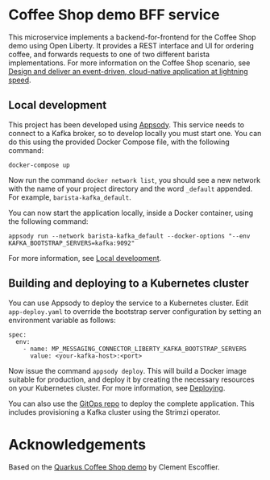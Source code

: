 # Coffee Shop demo BFF service

This microservice implements a backend-for-frontend for the Coffee Shop demo using Open Liberty. It provides a REST interface and UI for ordering coffee, and forwards requests to one of two different barista implementations. For more information on the Coffee Shop scenario, see [Design and deliver an event-driven, cloud-native application at lightning speed](https://developer.ibm.com/tutorials/accelerator-for-event-driven-solutions/).

## Local development

This project has been developed using [Appsody](https://appsody.dev/).  This service needs to connect to a Kafka broker, so to develop locally you must start one.  You can do this using the provided Docker Compose file, with the following command:
```
docker-compose up
```
Now run the command `docker network list`, you should see a new network with the name of your project directory and the word `_default` appended. For example, `barista-kafka_default`.

You can now start the application locally, inside a Docker container, using the following command:
```
appsody run --network barista-kafka_default --docker-options "--env KAFKA_BOOTSTRAP_SERVERS=kafka:9092"
```
For more information, see [Local development](https://appsody.dev/docs/using-appsody/local-development). 

## Building and deploying to a Kubernetes cluster

You can use Appsody to deploy the service to a Kubernetes cluster.
Edit `app-deploy.yaml` to override the bootstrap server configuration by setting an environment variable as follows:

```
spec:
  env:
    - name: MP_MESSAGING_CONNECTOR_LIBERTY_KAFKA_BOOTSTRAP_SERVERS
      value: <your-kafka-host>:<port>
```  

Now issue the command `appsody deploy`. This will build a Docker image suitable for production, and deploy it by creating the necessary resources on your Kubernetes cluster. For more information, see [Deploying](https://appsody.dev/docs/using-appsody/deploying).  

You can also use the [GitOps repo](https://github.com/ibm-icpa-coffeeshop/gitops-dev) to deploy the complete application. This includes provisioning a Kafka cluster using the Strimzi operator.

# Acknowledgements

Based on the [Quarkus Coffee Shop demo](https://github.com/cescoffier/quarkus-coffeeshop-demo/) by Clement Escoffier.
